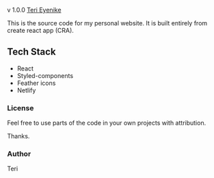 v 1.0.0 [Teri Eyenike](https://teri.netlify.app/)

This is the source code for my personal website. It is built entirely from create react app (CRA).

## Tech Stack
- React
- Styled-components
- Feather icons
- Netlify

### License

Feel free to use parts of the code in your own projects with attribution.

Thanks.

### Author

Teri